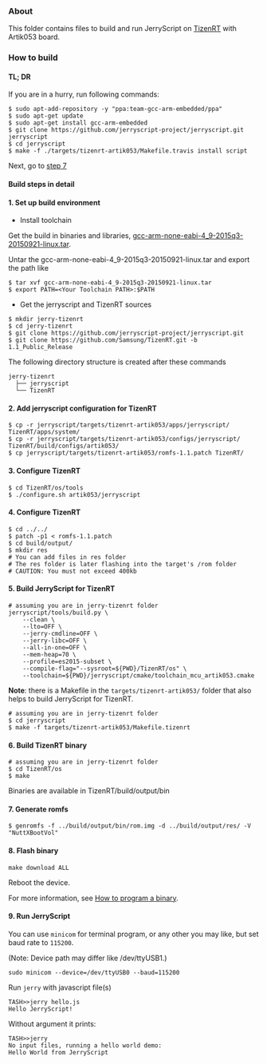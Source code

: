 ### About

This folder contains files to build and run JerryScript on [TizenRT](https://github.com/Samsung/TizenRT) with Artik053 board.

### How to build

#### TL; DR

If you are in a hurry, run following commands:

```
$ sudo apt-add-repository -y "ppa:team-gcc-arm-embedded/ppa"
$ sudo apt-get update 
$ sudo apt-get install gcc-arm-embedded
$ git clone https://github.com/jerryscript-project/jerryscript.git jerryscript
$ cd jerryscript
$ make -f ./targets/tizenrt-artik053/Makefile.travis install script
```
Next, go to [step 7](#7-generate-romfs)


#### Build steps in detail

#### 1. Set up build environment

* Install toolchain

Get the build in binaries and libraries, [gcc-arm-none-eabi-4_9-2015q3-20150921-linux.tar](https://launchpad.net/gcc-arm-embedded/4.9/4.9-2015-q3-update).


Untar the gcc-arm-none-eabi-4_9-2015q3-20150921-linux.tar and export the path like

```
$ tar xvf gcc-arm-none-eabi-4_9-2015q3-20150921-linux.tar
$ export PATH=<Your Toolchain PATH>:$PATH
```

* Get the jerryscript and TizenRT sources

```
$ mkdir jerry-tizenrt
$ cd jerry-tizenrt
$ git clone https://github.com/jerryscript-project/jerryscript.git
$ git clone https://github.com/Samsung/TizenRT.git -b 1.1_Public_Release
```

The following directory structure is created after these commands

```
jerry-tizenrt
  ├── jerryscript
  └── TizenRT
```

#### 2. Add jerryscript configuration for TizenRT

```
$ cp -r jerryscript/targets/tizenrt-artik053/apps/jerryscript/ TizenRT/apps/system/
$ cp -r jerryscript/targets/tizenrt-artik053/configs/jerryscript/ TizenRT/build/configs/artik053/
$ cp jerryscript/targets/tizenrt-artik053/romfs-1.1.patch TizenRT/
```

#### 3. Configure TizenRT

```
$ cd TizenRT/os/tools
$ ./configure.sh artik053/jerryscript
```

#### 4. Configure TizenRT

```
$ cd ../../
$ patch -p1 < romfs-1.1.patch
$ cd build/output/
$ mkdir res
# You can add files in res folder
# The res folder is later flashing into the target's /rom folder
# CAUTION: You must not exceed 400kb
```

#### 5. Build JerryScript for TizenRT

```
# assuming you are in jerry-tizenrt folder
jerryscript/tools/build.py \
    --clean \
    --lto=OFF \
    --jerry-cmdline=OFF \
    --jerry-libc=OFF \
    --all-in-one=OFF \
    --mem-heap=70 \
    --profile=es2015-subset \
    --compile-flag="--sysroot=${PWD}/TizenRT/os" \
    --toolchain=${PWD}/jerryscript/cmake/toolchain_mcu_artik053.cmake
```

**Note**: there is a Makefile in the `targets/tizenrt-artik053/` folder that also helps to build JerryScript for TizenRT.

```
# assuming you are in jerry-tizenrt folder
$ cd jerryscript
$ make -f targets/tizenrt-artik053/Makefile.tizenrt
```

#### 6. Build TizenRT binary

```
# assuming you are in jerry-tizenrt folder
$ cd TizenRT/os
$ make
```
Binaries are available in TizenRT/build/output/bin

#### 7. Generate romfs

```
$ genromfs -f ../build/output/bin/rom.img -d ../build/output/res/ -V "NuttXBootVol"
```

#### 8. Flash binary

```
make download ALL
```

Reboot the device.

For more information, see [How to program a binary](https://github.com/Samsung/TizenRT/blob/master/build/configs/artik053/README.md).


#### 9. Run JerryScript

You can use `minicom` for terminal program, or any other you may like, but set
baud rate to `115200`.

(Note: Device path may differ like /dev/ttyUSB1.)

```
sudo minicom --device=/dev/ttyUSB0 --baud=115200
```

Run `jerry` with javascript file(s)
```
TASH>>jerry hello.js                                                               
Hello JerryScript!
```

Without argument it prints:
```
TASH>>jerry                                                                        
No input files, running a hello world demo:                                        
Hello World from JerryScript
```